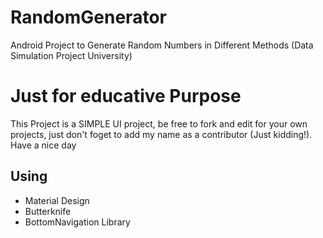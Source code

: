 # RandomGenerator
Android Project to Generate Random Numbers in Different Methods (Data Simulation Project University)
# Just for educative Purpose
This Project is a SIMPLE UI project, be free to fork and edit for your own projects, just don't foget to add my name as a contributor (Just kidding!). 
Have a nice day

## Using
- Material Design
- Butterknife
- BottomNavigation Library


